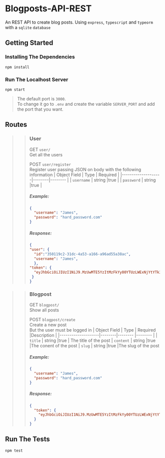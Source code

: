 # Blogposts-API-REST

An REST API to create blog posts.
Using `express`, `typescript` and `typeorm` with a `sqlite` `database`

## Getting Started

### Installing The Dependencies

    npm install

### Run The Localhost Server

    npm start

> The default port is `3000`. <br>
> To change it go to `.env` and create the variable `SERVER_PORT` and add the port that you want.

## Routes

> >### User
> >
> > GET `user/` <br>
> > Get all the users
> >
> > POST `user/register` <br>
> > Register user passing JSON on body with the following information
> > | Object Field | Type | Required |
> > |--------------------|--------|-------- |
> > | `username` | string |true |
> > | `password` | string |true |
> >
> > ##### Example:
> >
> > ```json
> > {
> >   "username": "James",
> >   "password": "hard_password.com"
> > }
> > ```
> >
> > ##### Response:
> >
> > ```json
> > {
> > "user": {
> >   "id":"350119c2-31dc-4a53-a166-a96ad55a38ac",
> >   "username": "James",
> >   },
> > "token": {
> >   "eyJhbGciOiJIUzI1NiJ9.MzUwMTE5YzItMzFkYy00YTUzLWExNjYtYTk2YWQ1NWEzOGFj.W_TBtC5gRY6hssrK6JGHRKr3ETzFXQDctXVZVPOuPjY"
> >  }
> > }
> > ```

> > ### Blogpost
> >
> > GET `blogpost/` <br>
> > Show all posts
> >
> > POST `blogpost/create` <br>
> > Create a new post <br>
> > But the user must be logged in
> > | Object Field | Type | Required |Description |
> > |--------------------|--------|-------- |-------- |
> > | `title` | string |true | The title of the post
> > | `content` | string |true |The conent of the post
> > | `slug` | string |true |The slug of the post
> >
> > ##### Example:
> >
> > ```json
> > {
> >   "username": "James",
> >   "password": "hard_password.com"
> > }
> > ```
> >
> > ##### Response:
> >
> > ```json
> > {
> >   "token": {
> >     "eyJhbGciOiJIUzI1NiJ9.MzUwMTE5YzItMzFkYy00YTUzLWExNjYtYTk2YWQ1NWEzOGFj.W_TBtC5gRY6hssrK6JGHRKr3ETzFXQDctXVZVPOuPjY"
> >   }
> > }
> > ```

## Run The Tests

`npm test`
